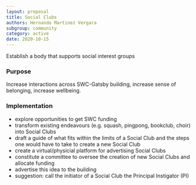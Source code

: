 ```yaml
---
layout: proposal
title: Social Clubs
authors: Hernando Martinez Vergara
subgroup: community
category: active
date: 2020-10-15
---
```


Establish a body that supports social interest groups


### Purpose

Increase interactions across SWC-Gatsby building, increase sense of belonging, increase wellbeing.


### Implementation

- explore opportunities to get SWC funding
- transform existing endeavours (e.g. squash, pingpong, bookclub, choir) into Social Clubs
- draft a guide of what fits within the limits of a Social Club and the steps one would have to take to create a new Social Club
- create a virtual/physicial platform for advertising Social Clubs
- constitute a committee to oversee the creation of new Social Clubs and allocate funding
- advertise this idea to the building
- suggestion: call the initiator of a Social Club the Principal Instigator (PI)

